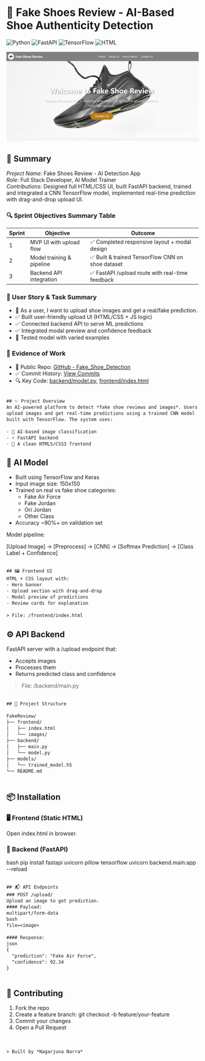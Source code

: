 # 👟 Fake Shoes Review - AI-Based Shoe Authenticity Detection

![Python](https://img.shields.io/badge/Python-3.9+-3776AB?logo=python)
![FastAPI](https://img.shields.io/badge/FastAPI-0.95+-009688?logo=fastapi)
![TensorFlow](https://img.shields.io/badge/TensorFlow-2.x-FF6F00?logo=tensorflow)
![HTML](https://img.shields.io/badge/Frontend-HTML%2FCSS-blue?logo=html5)

![Web App Preview](./Frontend/images/webapp_screenshot.png)

## 🧾 Summary
*Project Name:* Fake Shoes Review - AI Detection App  
*Role:* Full Stack Developer, AI Model Trainer  
*Contributions:* Designed full HTML/CSS UI, built FastAPI backend, trained and integrated a CNN TensorFlow model, implemented real-time prediction with drag-and-drop upload UI.

### 🔍 Sprint Objectives Summary Table
| Sprint | Objective | Outcome |
|--------|-----------|---------|
| 1 | MVP UI with upload flow | ✅ Completed responsive layout + modal design |
| 2 | Model training & pipeline | ✅ Built & trained TensorFlow CNN on shoe dataset |
| 3 | Backend API integration | ✅ FastAPI /upload route with real-time feedback |


### 📌 User Story & Task Summary
- 👟 As a user, I want to upload shoe images and get a real/fake prediction.
- ✅ Built user-friendly upload UI (HTML/CSS + JS logic)
- ✅ Connected backend API to serve ML predictions
- ✅ Integrated modal preview and confidence feedback
- 🧪 Tested model with varied examples

### 🔗 Evidence of Work
- 📂 Public Repo: [GitHub - Fake_Shoe_Detection](https://github.com/nagarjunanarra/Fake_Shoe_Detection)
- ✅ Commit History: [View Commits](https://github.com/nagarjunanarra/Fake_Shoe_Detection/commits/main)
- 🔍 Key Code: [backend/model.py](backend/model.py), [frontend/index.html](frontend/index.html)

```

## ✨ Project Overview
An AI-powered platform to detect *fake shoe reviews and images*. Users upload images and get real-time predictions using a trained CNN model built with TensorFlow. The system uses:

- 🧠 AI-based image classification
- ⚡ FastAPI backend
- 🎨 A clean HTML5/CSS3 frontend

```

## 🧠 AI Model
- Built using TensorFlow and Keras
- Input image size: 150x150
- Trained on real vs fake shoe categories:
  - Fake Air Force
  - Fake Jordan
  - Ori Jordan
  - Other Class
- Accuracy ~90%+ on validation set

Model pipeline:


[Upload Image] → [Preprocess] → [CNN] → [Softmax Prediction] → [Class Label + Confidence]


```

## 🖼️ Frontend UI
HTML + CSS layout with:
- Hero banner
- Upload section with drag-and-drop
- Modal preview of predictions
- Review cards for explanation

> File: /frontend/index.html

```

## ⚙️ API Backend
FastAPI server with a /upload endpoint that:
- Accepts images
- Processes them
- Returns predicted class and confidence

> File: /backend/main.py

```

## 📁 Project Structure

FakeReview/
├── frontend/
│   ├── index.html          
│   └── images/            
├── backend/
│   ├── main.py             
│   └── model.py            
├── models/
│   └── trained_model.h5    
└── README.md               


```

## 📦 Installation
### 🖥️ Frontend (Static HTML)
Open index.html in browser.

### 🧪 Backend (FastAPI)
bash
pip install fastapi uvicorn pillow tensorflow
uvicorn backend.main:app --reload


```

## 📬 API Endpoints
### POST /upload/
Upload an image to get prediction.
#### Payload:
multipart/form-data
bash
file=<image>

#### Response:
json
{
  "prediction": "Fake Air Force",
  "confidence": 92.34
}


```

## 🤝 Contributing
1. Fork the repo
2. Create a feature branch: git checkout -b feature/your-feature
3. Commit your changes
4. Open a Pull Request

```


> Built by *Nagarjuna Narra*


